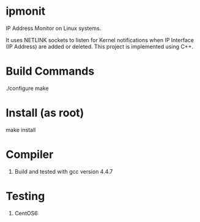 # ipmonit
IP Address Monitor on Linux systems.

It uses NETLINK sockets to listen for Kernel notifications when IP Interface (IP Address) are added or deleted. This project is implemented using C++.

Build Commands
===============
./configure
make 

Install (as root)
==================
make install

Compiler
=========
1. Build and tested with gcc version 4.4.7

Testing
========
1. CentOS6
